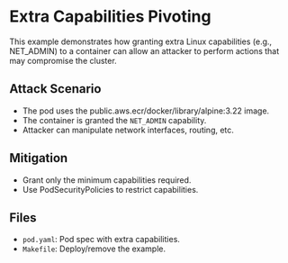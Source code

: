 # Extra Capabilities Pivoting

This example demonstrates how granting extra Linux capabilities (e.g., NET_ADMIN) to a container can allow an attacker to perform actions that may compromise the cluster.

## Attack Scenario
- The pod uses the public.aws.ecr/docker/library/alpine:3.22 image.
- The container is granted the `NET_ADMIN` capability.
- Attacker can manipulate network interfaces, routing, etc.

## Mitigation
- Grant only the minimum capabilities required.
- Use PodSecurityPolicies to restrict capabilities.

## Files
- `pod.yaml`: Pod spec with extra capabilities.
- `Makefile`: Deploy/remove the example.

